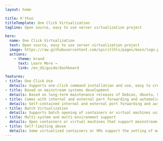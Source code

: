 ```yaml
---
layout: home

title: K'thun
titleTemplate: One Click Virtualization
tagline: Open source, easy to use server virtualization project

hero:
  name: One Click Virtualization
  text: Open source, easy to use server virtualization project
  image: https://raw.githubusercontent.com/spiritlhls/pages/main/logo.png
  actions:
    - theme: brand
      text: Learn More →
      link: /en_US/guide/dashboard

features:
- title: One Click Use
  details: Supports one-click command installation and use, easy to create virtual machines or containers on X86_64 and ARM architecture servers
- title: Based on mainstream systems development
  details: Based on long-term maintenance releases of Debian, Ubuntu, Centos, etc., there is always a way to virtualize containers or virtual machines, no matter what the system is.
- title: Comes with internal and external port forwarding and automatic IP address assignment
  details: Self-contained internal and external port forwarding and automatic IP address allocation (including IPV6、IPV4), including TCP, UDP, VNC, RDP and other protocols, without manual management
- title: Batch Virtualization
  details: Supports batch opening of containers or virtual machines using KVM, LXC, Docker virtualization
- title: Multi-system and multi-environment support
  details: Open containers or virtual machines that support mainstream systems, including Linux, Android, Windows, as well as pure browser or desktop environments.
- title: Self-limiting abuse
  details: Some virtualized containers or VMs support the setting of masks and loading limits to avoid being used for abuse.
---
```

